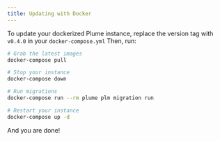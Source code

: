 ```yaml
---
title: Updating with Docker
---
```


To update your dockerized Plume instance, replace the version tag with `v0.4.0` in your `docker-compose.yml`
Then, run:

```bash
# Grab the latest images
docker-compose pull

# Stop your instance
docker-compose down

# Run migrations
docker-compose run --rm plume plm migration run

# Restart your instance
docker-compose up -d
```

And you are done!
